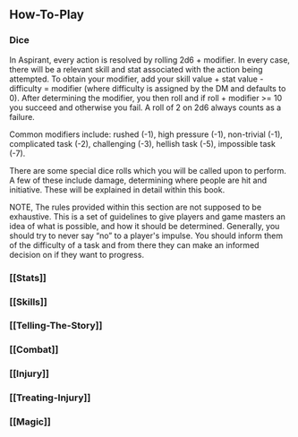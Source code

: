 ## How-To-Play
### Dice
In Aspirant, every action is resolved by rolling 2d6 + modifier. In every case, there will be a relevant skill and stat associated with the action being attempted. To obtain your modifier, add your skill value + stat value - difficulty = modifier (where difficulty is assigned by the DM and defaults to 0). After determining the modifier, you then roll and if roll + modifier >= 10 you succeed and otherwise you fail. A roll of 2 on 2d6 always counts as a failure.

Common modifiers include: rushed (-1), high pressure (-1), non-trivial (-1), complicated task (-2), challenging (-3), hellish task (-5), impossible task (-7).

There are some special dice rolls which you will be called upon to perform. A few of these include damage, determining where people are hit and initiative. These will be explained in detail within this book.

NOTE, The rules provided within this section are not supposed to be exhaustive. This is a set of guidelines to give players and game masters an idea of what is possible, and how it should be determined. Generally, you should try to never say “no” to a player's impulse. You should inform them of the difficulty of a task and from there they can make an informed decision on if they want to progress.

### [[Stats]]
### [[Skills]]
### [[Telling-The-Story]]
### [[Combat]]
### [[Injury]]
### [[Treating-Injury]]
### [[Magic]]
